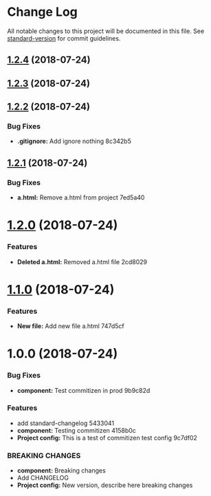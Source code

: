# Change Log

All notable changes to this project will be documented in this file. See [standard-version](https://github.com/conventional-changelog/standard-version) for commit guidelines.

<a name="1.2.4"></a>
## [1.2.4](/compare/v1.2.3...v1.2.4) (2018-07-24)



<a name="1.2.3"></a>
## [1.2.3](/compare/v1.2.2...v1.2.3) (2018-07-24)



<a name="1.2.2"></a>
## [1.2.2](/compare/v1.2.1...v1.2.2) (2018-07-24)


### Bug Fixes

* **.gitignore:** Add ignore nothing 8c342b5



<a name="1.2.1"></a>
## [1.2.1](/compare/v1.2.0...v1.2.1) (2018-07-24)


### Bug Fixes

* **a.html:** Remove a.html from project 7ed5a40



<a name="1.2.0"></a>
# [1.2.0](/compare/v1.1.0...v1.2.0) (2018-07-24)


### Features

* **Deleted a.html:** Removed a.html file 2cd8029



<a name="1.1.0"></a>
# [1.1.0](/compare/v1.0.0...v1.1.0) (2018-07-24)


### Features

* **New file:** Add new file a.html 747d5cf



<a name="1.0.0"></a>
# 1.0.0 (2018-07-24)


### Bug Fixes

* **component:** Test commitizen in prod 9b9c82d


### Features

* add standard-changelog 5433041
* **component:** Testing commitizen 4158b0c
* **Project config:** This is a test of commitizen test config 9c7df02


### BREAKING CHANGES

* **component:** Breaking changes
* Add CHANGELOG
* **Project config:** New version, describe here breaking changes
